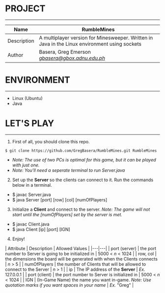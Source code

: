 # PROJECT
---
| Name | RumbleMines |
|------|-------|
| Description | A multiplayer version for Minesweeper. Written in Java in the Linux environment using sockets |
| Author | Basera, Greg Emerson *gbasera@gbox.adnu.edu.ph* |

# ENVIRONMENT
---
* Linux (Ubuntu)
* Java

# LET'S PLAY
---
1. First of all, you should clone this repo.
```
$ git clone https://github.com/GregBasera/RumbleMines.git RumbleMines
```
  * *Note: The use of two PCs is optimal for this game, but it can be played with just one.*
  * *Note: You'll need a seperate terminal to run Server.java*

  
2. Set up the **Server** so the clients can connect to it. Run the commands below in a terminal.
  * $ javac Server.java
  * $ java Server [port] [row] [col] [numOfPlayers]

3. Initialize a **Client** and connect to the server. *Note: The game will not start until the [numOfPlayers] set by the server is met.*
  * $ javac Client.java
  * $ java Client [ip] [port] [IGN]

4. Enjoy!

| Attribute | Description | Allowed Values |
|---|---|
| port (server) | the port number to Server is going to be initialized in | 5000 < *n* < 1024 |
| row, col | the dimensions the board will be generated with when the Clients connects | *n* > 5 |
| numOfPlayers | the number of Clients that will be allowed to connect to the Server | *n* > 1 |
| ip | The IP address of the **Server** | *Ex.* 127.0.0.1 |
| port (client) | the port number to Server is initialized in | 5000 < *n* < 1024 |
| IGN | (In-Game Name) the name you want in-game. *Note: Use quotation marks if you want spaces in your name* | *Ex.* "Greg" |
